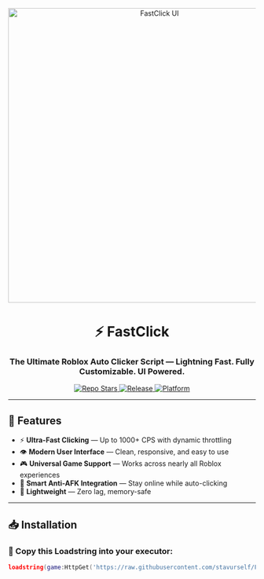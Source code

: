 <div align="center">
  <img src="https://files.catbox.moe/mboouw.webp" alt="FastClick UI" width="600"/>

  <h1>⚡ FastClick</h1>
  <h3>The Ultimate Roblox Auto Clicker Script — Lightning Fast. Fully Customizable. UI Powered.</h3>

  <p>
    <a href="https://github.com/stavurself/FastClicker/">
      <img alt="Repo Stars" src="https://img.shields.io/github/stars/stavurself/FastClicker?style=for-the-badge&color=yellow">
    </a>
    <a href="https://github.com/stavurself/FastClicker/releases">
      <img alt="Release" src="https://img.shields.io/github/v/release/stavurself/FastClicker?style=for-the-badge&color=blue">
    </a>
    <a href="https://roblox.com">
      <img alt="Platform" src="https://img.shields.io/badge/platform-ROBLOX-red?style=for-the-badge&logo=roblox">
    </a>
  </p>
</div>

---

## 🚀 Features

- ⚡ **Ultra-Fast Clicking** — Up to 1000+ CPS with dynamic throttling
- 👁️ **Modern User Interface** — Clean, responsive, and easy to use
- 🎮 **Universal Game Support** — Works across nearly all Roblox experiences
- 🧠 **Smart Anti-AFK Integration** — Stay online while auto-clicking
- 💾 **Lightweight** — Zero lag, memory-safe

---

## 📥 Installation

### 🔗 Copy this Loadstring into your executor:

```lua
loadstring(game:HttpGet('https://raw.githubusercontent.com/stavurself/FastClicker/refs/heads/main/main.lua'))()
